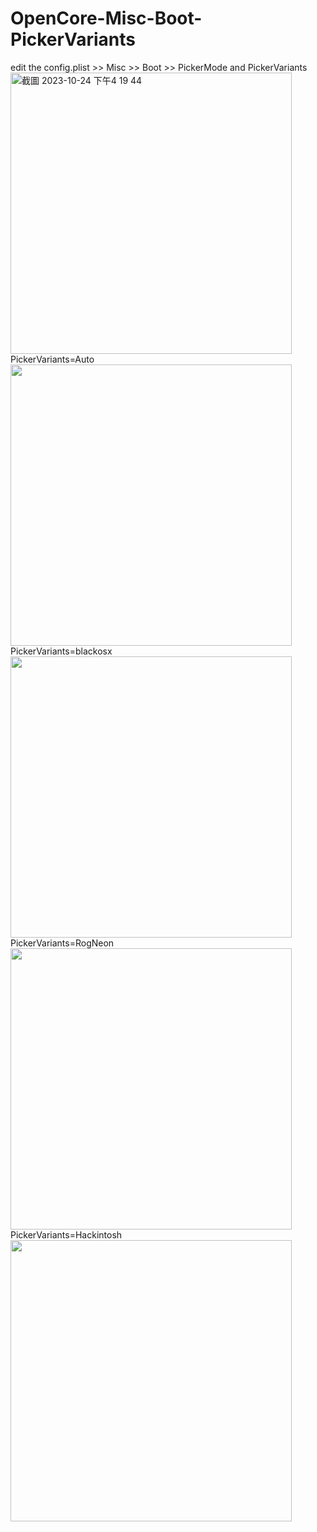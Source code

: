 # OpenCore-Misc-Boot-PickerVariants

edit the config.plist >> Misc >> Boot >> PickerMode and PickerVariants<br>
<img width="450" alt="截圖 2023-10-24 下午4 19 44" src="https://github.com/michelle0812/OpenCore-Misc-Boot-PickerVariants/assets/79300809/db9f7f95-619a-4c21-ab1b-e7d370a020a8"><br>
PickerVariants=Auto
<img width="450" src="https://github.com/michelle0812/OpenCore-Misc-Boot-PickerVariants/assets/79300809/0066049d-122d-4877-968c-b6b9a801c2d1"><br>
PickerVariants=blackosx
<img width="450" src="https://github.com/michelle0812/OpenCore-Misc-Boot-PickerVariants/assets/79300809/cedee8d1-b232-4116-87dc-00b096cdb55e"><br>
PickerVariants=RogNeon
<img width="450" src="https://github.com/michelle0812/OpenCore-Misc-Boot-PickerVariants/assets/79300809/1f1ea0b4-bd2e-4d7a-8f81-055b563e3b0b"><br>
PickerVariants=Hackintosh
<img width="450" src="https://github.com/michelle0812/OpenCore-Misc-Boot-PickerVariants/assets/79300809/89874ab7-0f6e-4f5e-aaa0-546435e0180e"><br>
